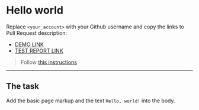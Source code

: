 # Hello world
Replace `<your_account>` with your Github username and copy the links to Pull Request description:
- [DEMO LINK](https://romanhrytsiuk.github.io/layout_hello-world/)
- [TEST REPORT LINK](https://romanhrytsiuk.github.io/layout_hello-world/report/html_report/)

> Follow [this instructions](https://mate-academy.github.io/layout_task-guideline/#how-to-solve-the-layout-tasks-on-github)
___

## The task
Add the basic page markup and the text `Hello, world!` into the body.
